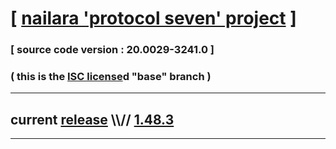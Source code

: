 
# [ [nailara 'protocol seven' project](http://src.nailara.net/) ]

### [ source code version : 20.0029-3241.0 ]

### ( this is the [ISC license](license)d "base" branch )
---
## current [release](https://github.com/anotherlink/nailara/releases) \\\\// [1.48.3](https://github.com/anotherlink/nailara/releases/tag/1.48.3)
---
